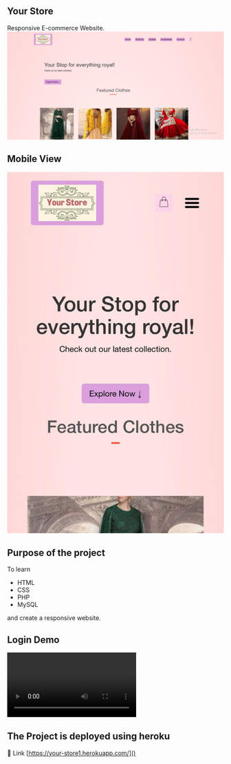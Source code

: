 ## Your Store
Responsive E-commerce Website.
![Desktop View](readme_images/home.png)
## Mobile View
![](readme_images/mobile_view.jpeg)
## Purpose of the project
To learn
- HTML
- CSS
- PHP
- MySQL

and create a responsive website.

## Login Demo
![](https://github.com/somya121/your_store/blob/main/readme_images/demo.mp4)

## The Project is deployed using heroku
🔗 Link 
[https://your-store1.herokuapp.com/]()
